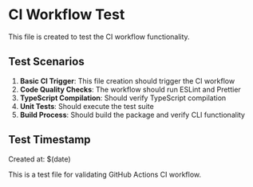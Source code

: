 # CI Workflow Test

This file is created to test the CI workflow functionality.

## Test Scenarios

1. **Basic CI Trigger**: This file creation should trigger the CI workflow
2. **Code Quality Checks**: The workflow should run ESLint and Prettier
3. **TypeScript Compilation**: Should verify TypeScript compilation
4. **Unit Tests**: Should execute the test suite
5. **Build Process**: Should build the package and verify CLI functionality

## Test Timestamp

Created at: $(date)

This is a test file for validating GitHub Actions CI workflow.
